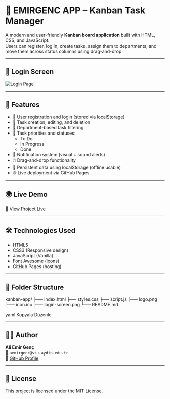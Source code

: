 # 🧩 EMIRGENC APP – Kanban Task Manager

A modern and user-friendly **Kanban board application** built with HTML, CSS, and JavaScript.  
Users can register, log in, create tasks, assign them to departments, and move them across status columns using drag-and-drop.

---

## 🔐 Login Screen

![Login Page](login-screen.png)

---

## 🚀 Features

- 🔑 User registration and login (stored via localStorage)
- 📝 Task creation, editing, and deletion
- 📂 Department-based task filtering
- 📌 Task priorities and statuses:
  - To Do
  - In Progress
  - Done
- 🔔 Notification system (visual + sound alerts)
- 🖱️ Drag-and-drop functionality
- 💾 Persistent data using localStorage (offline usable)
- 🌐 Live deployment via GitHub Pages

---

## 🌍 Live Demo

🔗 [View Project Live](https://emirgenc22.github.io/kanban-app/)

---

## 🛠️ Technologies Used

- HTML5
- CSS3 (Responsive design)
- JavaScript (Vanilla)
- Font Awesome (icons)
- GitHub Pages (hosting)

---

## 📁 Folder Structure

kanban-app/
├── index.html
├── styles.css
├── script.js
├── logo.png
├── icon.ico
├── login-screen.png
└── README.md

yaml
Kopyala
Düzenle

---

## 👨‍💻 Author

**Ali Emir Genç**  
📧 `aemirgenc@stu.aydin.edu.tr`  
🔗 [GitHub Profile](https://github.com/emirgenc22)

---

## 📄 License

This project is licensed under the MIT License.
